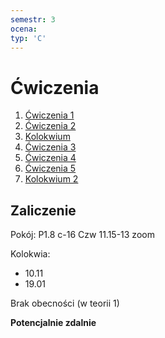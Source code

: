 ```yaml
---
semestr: 3
ocena: 
typ: 'C'
---
```


# Ćwiczenia
1. [Ćwiczenia 1](/Notatki/Semestr%203/Inżynierskie%20zastosowania%20statystyki/Ćwiczenia/Ćwiczenia%201/Ćwiczenia%201.md)
2. [Ćwiczenia 2](/Notatki/Semestr%203/Inżynierskie%20zastosowania%20statystyki/Ćwiczenia/Ćwiczenia%202/Ćwiczenia%202.md)
3. [Kolokwium](/Notatki/Semestr%203/Inżynierskie%20zastosowania%20statystyki/Ćwiczenia/Kolokwium%201/Kolokwium.md)
4. [Ćwiczenia 3](/Notatki/Semestr%203/Inżynierskie%20zastosowania%20statystyki/Ćwiczenia/Ćwiczenia%203/Ćwiczenia%203.md)
5. [Ćwiczenia 4](/Notatki/Semestr%203/Inżynierskie%20zastosowania%20statystyki/Ćwiczenia/Ćwiczenia%204/Ćwiczenia%204.md)
6. [Ćwiczenia 5](/Notatki/Semestr%203/Inżynierskie%20zastosowania%20statystyki/Ćwiczenia/Ćwiczenia%205/Ćwiczenia%205.md)
7. [Kolokwium 2](Notatki/Semestr%203/Inżynierskie%20zastosowania%20statystyki/Ćwiczenia/Kolokwium%202/Kolokwium%202.md)

## Zaliczenie
Pokój: P1.8 c-16
Czw 11.15-13 zoom

Kolokwia:
- 10.11
- 19.01

Brak obecności (w teorii 1)

**Potencjalnie zdalnie**

